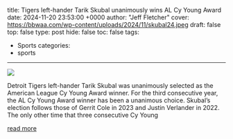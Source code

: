 title: Tigers left-hander Tarik Skubal unanimously wins AL Cy Young Award
date: 2024-11-20 23:53:00 +0000
author: "Jeff Fletcher"
cover: https://bbwaa.com/wp-content/uploads/2024/11/skubal24.jpeg
draft: false
top: false
type: post
hide: false
toc: false
tags:
  - Sports
categories:
  - sports
---

![](https://bbwaa.com/wp-content/uploads/2024/11/skubal24.jpeg)

Detroit Tigers left-hander Tarik Skubal was unanimously selected as the American League Cy Young Award winner. For the third consecutive year, the AL Cy Young Award winner has been a unanimous choice. Skubal’s election follows those of Gerrit Cole in 2023 and Justin Verlander in 2022. The only other time that three consecutive Cy Young

[read more](https://bbwaa.com/24-al-cy/)
